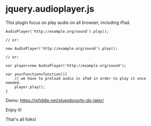 # jquery.audioplayer.js

This plugin focus on play audio on all browser, including iPad.
```
AudioPlayer('http://example.org/sound').play();

// or:

new AudioPlayer('http://example.org/sound').play();

// or:

var player=new AudioPlayer('http://example.org/sound');

var yourFunction=function(){
    // we have to preload audio in iPad in order to play it once needed.
    player.play();
}

```
Demo: https://jsfiddle.net/stupidong/to-do-later/

Enjoy it!

That's all folks!
